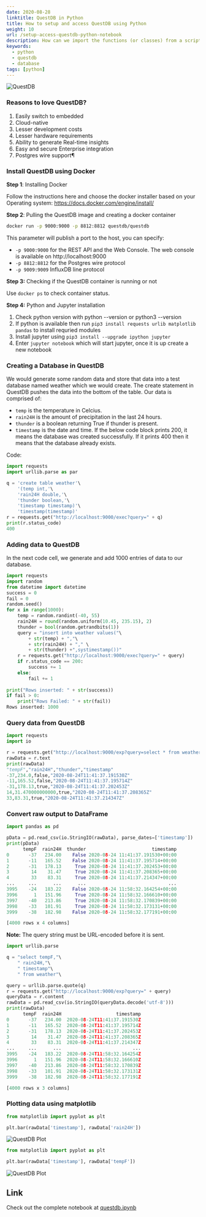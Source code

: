 ```yaml
---
date: 2020-08-28
linktitle: QuestDB in Python
title: How to setup and access QuestDB using Python
weight: 10
url: /setup-access-questdb-python-notebook
description: How can we import the functions (or classes) from a script without having the script start doing something?
keywords:
  - python
  - questdb
  - database
tags: [python]  
---
```

<meta property="og:image" content="https://tutswiki.com/img/tutswiki-logo.png"/>
<meta name="twitter:card" content="summary" />
<meta name="twitter:title" content="How to convert a Python script to module" />
<meta name=”twitter:description” content="How can we import the functions (or classes) from a file without having the script start doing something?" />

![QuestDB](/images/Python/questdb.png?width=30pc "QuestDB")

### Reasons to love QuestDB?
1. Easily switch to embedded
2. Cloud-native
3. Lesser development costs
4. Lesser hardware requirements
5. Ability to generate Real-time insights
6. Easy and secure Enterprise integration
7. Postgres wire support¶

### Install QuestDB using Docker
**Step 1**: Installing Docker

Follow the instructions here and choose the docker installer based on your Operating system: https://docs.docker.com/engine/install/

**Step 2**: Pulling the QuestDB image and creating a docker container
```bash
docker run -p 9000:9000 -p 8812:8812 questdb/questdb
```

This parameter will publish a port to the host, you can specify:

- `-p 9000:9000` for the REST API and the Web Console. The web console is available on http://localhost:9000
- `-p 8812:8812` for the Postgres wire protocol
- `-p 9009:9009` InfluxDB line protocol

**Step 3:** Checking if the QuestDB container is running or not

Use `docker ps` to check container status.

**Step 4:** Python and Jupyter installation

1. Check python version with python --version or python3 --version
2. If python is available then run `pip3 install requests urlib matplotlib pandas` to install requried modules
3. Install jupyter using `pip3 install --upgrade ipython jupyter`
4. Enter `jupyter notebook` which will start jupyter, once it is up create a new notebook

### Creating a Database in QuestDB
We would generate some random data and store that data into a test database named weather which we would create. The create statement in QuestDB pushes the data into the bottom of the table. Our data is comprised of:

- `temp` is the temperature in Celcius.
- `rain24H` is the amount of precipitation in the last 24 hours.
- `thunder` is a boolean returning True if thunder is present.
- `timestamp` is the date and time. If the below code block prints 200, it means the database was created successfully. If it prints 400 then it means that the database already exists.

Code:
```python
import requests
import urllib.parse as par

q = 'create table weather'\
    '(temp int,'\
    'rain24H double,'\
    'thunder boolean,'\
    'timestamp timestamp)'\
    'timestamp(timestamp)'
r = requests.get("http://localhost:9000/exec?query=" + q)
print(r.status_code)
400
```
### Adding data to QuestDB
In the next code cell, we generate and add 1000 entries of data to our database.
```python
import requests
import random
from datetime import datetime
success = 0
fail = 0
random.seed()
for x in range(1000):
    temp = random.randint(-40, 55)
    rain24H = round(random.uniform(10.45, 235.15), 2)
    thunder = bool(random.getrandbits(1))
    query = "insert into weather values("\
        + str(temp) + ","\
        + str(rain24H) + "," \
        + str(thunder) +",systimestamp())"
    r = requests.get("http://localhost:9000/exec?query=" + query)
    if r.status_code == 200:
        success += 1
    else:
        fail += 1
    
print("Rows inserted: " + str(success))
if fail > 0:
    print("Rows Failed: " + str(fail))
Rows inserted: 1000
```
### Query data from QuestDB
```python
import requests
import io

r = requests.get("http://localhost:9000/exp?query=select * from weather")
rawData = r.text
print(rawData)
"tempF","rain24H","thunder","timestamp"
-37,234.0,false,"2020-08-24T11:41:37.191530Z"
-11,165.52,false,"2020-08-24T11:41:37.195714Z"
-31,178.13,true,"2020-08-24T11:41:37.202453Z"
14,31.470000000000,true,"2020-08-24T11:41:37.208365Z"
33,83.31,true,"2020-08-24T11:41:37.214347Z"
```
### Convert raw output to DataFrame
```python
import pandas as pd

pData = pd.read_csv(io.StringIO(rawData), parse_dates=['timestamp'])
print(pData)
      tempF  rain24H  thunder                        timestamp
0       -37   234.00    False 2020-08-24 11:41:37.191530+00:00
1       -11   165.52    False 2020-08-24 11:41:37.195714+00:00
2       -31   178.13     True 2020-08-24 11:41:37.202453+00:00
3        14    31.47     True 2020-08-24 11:41:37.208365+00:00
4        33    83.31     True 2020-08-24 11:41:37.214347+00:00
...     ...      ...      ...                              ...
3995    -24   183.22    False 2020-08-24 11:58:32.164254+00:00
3996      1   151.96     True 2020-08-24 11:58:32.166610+00:00
3997    -40   213.86     True 2020-08-24 11:58:32.170839+00:00
3998    -33   101.91     True 2020-08-24 11:58:32.173131+00:00
3999    -38   182.98    False 2020-08-24 11:58:32.177191+00:00

[4000 rows x 4 columns]
```
**Note:** The query string must be URL-encoded before it is sent.
```python
import urllib.parse

q = "select tempF,"\
    " rain24H,"\
    " timestamp"\
    " from weather"\

query = urllib.parse.quote(q)
r = requests.get("http://localhost:9000/exp?query=" + query)
queryData = r.content
rawData = pd.read_csv(io.StringIO(queryData.decode('utf-8')))
print(rawData)
      tempF  rain24H                    timestamp
0       -37   234.00  2020-08-24T11:41:37.191530Z
1       -11   165.52  2020-08-24T11:41:37.195714Z
2       -31   178.13  2020-08-24T11:41:37.202453Z
3        14    31.47  2020-08-24T11:41:37.208365Z
4        33    83.31  2020-08-24T11:41:37.214347Z
...     ...      ...                          ...
3995    -24   183.22  2020-08-24T11:58:32.164254Z
3996      1   151.96  2020-08-24T11:58:32.166610Z
3997    -40   213.86  2020-08-24T11:58:32.170839Z
3998    -33   101.91  2020-08-24T11:58:32.173131Z
3999    -38   182.98  2020-08-24T11:58:32.177191Z

[4000 rows x 3 columns]
```
### Plotting data using matplotlib
```python
from matplotlib import pyplot as plt

plt.bar(rawData['timestamp'], rawData['rain24H'])
```
![QuestDB Plot](/images/Python/questdb_plot.png?width=30pc "QuestDB Plot")
```python
from matplotlib import pyplot as plt

plt.bar(rawData['timestamp'], rawData['tempF'])
```
![QuestDB Plot](/images/Python/questdb_plot2.png?width=30pc "QuestDB Plot")

## Link
Check out the complete notebook at [questdb.ipynb](/QuestDB.ipynb)